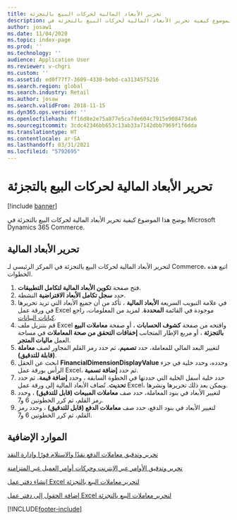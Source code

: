 ```yaml
---
title: تحرير الأبعاد المالية لحركات البيع بالتجزئة
description: يوضح هذا الموضوع كيفية تحرير الأبعاد المالية لحركات البيع بالتجزئة في Microsoft Dynamics 365 Commerce.
author: josaw1
ms.date: 11/04/2020
ms.topic: index-page
ms.prod: ''
ms.technology: ''
audience: Application User
ms.reviewer: v-chgri
ms.custom: ''
ms.assetid: ed0f77f7-3609-4330-bebd-ca3134575216
ms.search.region: global
ms.search.industry: Retail
ms.author: josaw
ms.search.validFrom: 2018-11-15
ms.dyn365.ops.version: ''
ms.openlocfilehash: ff16d8e2e75a877e5ca7de604c7915e908473da6
ms.sourcegitcommit: 3cdc42346bb653c13ab33a7142dbb7969f1f6dda
ms.translationtype: HT
ms.contentlocale: ar-SA
ms.lasthandoff: 03/31/2021
ms.locfileid: "5792695"
---
```

# <a name="edit-financial-dimensions-for-retail-transactions"></a>تحرير الأبعاد المالية لحركات البيع بالتجزئة

[!include [banner](../includes/banner.md)]

يوضح هذا الموضوع كيفية تحرير الأبعاد المالية لحركات البيع بالتجزئة في Microsoft Dynamics 365 Commerce.

## <a name="edit-financial-dimensions"></a>تحرير الأبعاد المالية

لتحرير الأبعاد المالية لحركات البيع بالتجزئة في المركز الرئيسي لـ Commerce، اتبع هذه الخطوات.

1. فتح صفحة **تكوين الأبعاد المالية لتكامل التطبيقات**.
1. حدد **سجل تكامل الأبعاد الافتراضية** النشطة.
1. في علامة التبويب السريعة **الأبعاد المالية** ، تأكد من أن جميع الأبعاد التي تريد تحريرها في ورقة عمل Excel موجودة في القائمة **المحددة**. لمزيد من المعلومات، راجع [كيانات البيانات](https://docs.microsoft.com/dynamics365/fin-ops-core/dev-itpro/financial/financial-dimension-configuration-integration#data-entities).
1. قم بتنزيل ملف Excel وافتحه من صفحة **كشوف الحسابات** ، أو صفحة **معاملات البيع بالتجزئة** ، أو مربع الإطار المتجانب **إخفاقات التحقق من صحة المعاملات** في مساحة العمل **ماليات المتجر**.
1. لتغيير البعد المالي للمعاملة، حدد **تصميم**، ثم حدد رمز القلم المجاور لصف **معاملة (قابلة للتدقيق)**.
1. ابحث عن الحقل **FinancialDimensionDisplayValue** وحدده، وحدد خلية في جزء الرأس بورقة عمل Excel، ثم حدد **إضافة تسمية**.
1. حدد خلية أسفل الخلية التي حددتها في الخطوة السابقة ، وحدد **إضافة قيمة**، ثم حدد **تحديث**. تُضاف الأبعاد المالية إلى ورقة عمل Excel، ويمكن بعد ذلك تحريرها ونشرها.
1. لتغيير الأبعاد في بنود المعاملة، حدد صف **معاملات المبيعات (قابل للتدقيق)** ، وحدد رمز القلم، ثم كرر الخطوتين 6 و7.
1. لتغيير الأبعاد في بنود الدفع، حدد صف **معاملات الدفع (قابل للتدقيق)** ، وحدد رمز القلم، ثم كرر الخطوتين 6 و7.

## <a name="additional-resources"></a>الموارد الإضافية

[تحرير وتدقيق معاملات الدفع نقدًا والاستلام فورًا وإدارة النقد](edit-cash-trans.md)

[تحرير وتدقيق الأوامر عبر الإنترنت وحركات أوامر العميل غير المتزامنة](edit-order-trans.md)

[إنشاء دفتر عمل Excel لتحرير معاملات البيع بالتجزئة](create-excel-edit.md)

[إضافة الحقول إلى دفتر عمل Excel لتحرير معاملات البيع بالتجزئة](add-fields-excel.md)


[!INCLUDE[footer-include](../includes/footer-banner.md)]